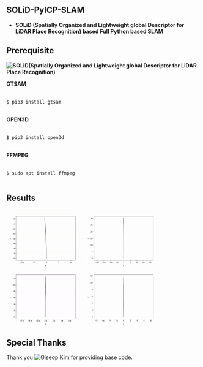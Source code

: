 ## SOLiD-PyICP-SLAM
* **SOLiD (Spatially Organized and Lightweight global Descriptor for LiDAR Place Recognition) based Full Python based SLAM**

## Prerequisite
**![SOLiD](https://github.com/sparolab/SOLiD)(Spatially Organized and Lightweight global Descriptor for LiDAR Place Recognition)**  

**GTSAM**
<pre>
<code>
$ pip3 install gtsam
</code>
</pre>  

**OPEN3D**
<pre>
<code>
$ pip3 install open3d
</code>
</pre>  

**FFMPEG**
<pre>
<code>
$ sudo apt install ffmpeg
</code>
</pre>  


## Results
<img src="result/00.gif" width="200"/> <img src="result/02.gif" width="200"/> <img src="result/05.gif" width="200"/> <img src="result/08.gif" width="200"/>

## Special Thanks
Thank you ![Giseop Kim](https://github.com/gisbi-kim/PyICP-SLAM) for providing base code.
